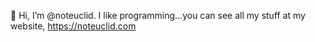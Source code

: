 👋 Hi, I’m @noteuclid. I like programming...you can see all my stuff at my website, https://noteuclid.com

